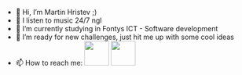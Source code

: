 - 👋 Hi, I’m Martin Hristev ;)
- 👀 I listen to music 24/7 ngl
- 🌱 I’m currently studying in Fontys ICT - Software development
- 💞️ I’m ready for new challenges, just hit me up with some cool ideas
- 📫 How to reach me: 
[<img src="https://i.pinimg.com/originals/ce/09/3c/ce093c7214ad357bb665cfd2f66a8b6b.png" style="width:50px; height:50px">](https://www.linkedin.com/in/martin-hristev-144a5a213/)
[<img src="https://i.pinimg.com/736x/72/a3/d9/72a3d9408d41335f39e9f014dc35cf44.jpg" style="width:50px; height:50px">](https://www.instagram.com/kulchi_kulki_/)

